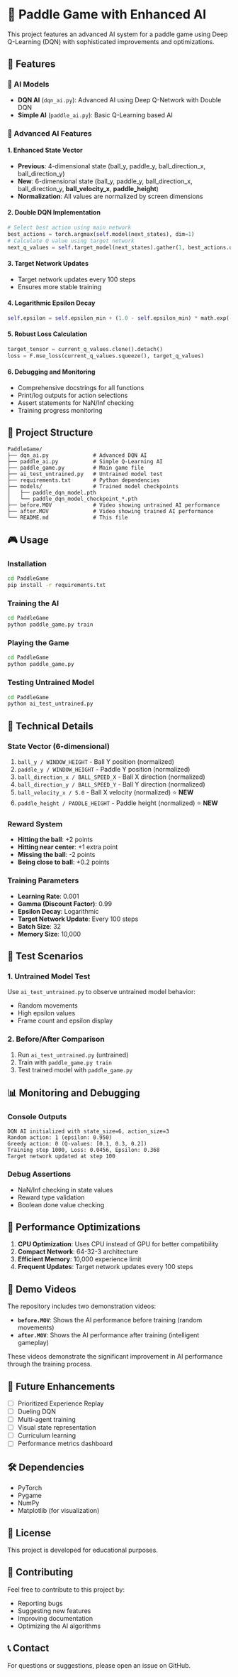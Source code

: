 # 🏓 Paddle Game with Enhanced AI

This project features an advanced AI system for a paddle game using Deep Q-Learning (DQN) with sophisticated improvements and optimizations.

## 🚀 Features

### 🤖 AI Models
- **DQN AI** (`dqn_ai.py`): Advanced AI using Deep Q-Network with Double DQN
- **Simple AI** (`paddle_ai.py`): Basic Q-Learning based AI

### 🧠 Advanced AI Features

#### 1. **Enhanced State Vector**
- **Previous**: 4-dimensional state (ball_y, paddle_y, ball_direction_x, ball_direction_y)
- **New**: 6-dimensional state (ball_y, paddle_y, ball_direction_x, ball_direction_y, **ball_velocity_x**, **paddle_height**)
- **Normalization**: All values are normalized by screen dimensions

#### 2. **Double DQN Implementation**
```python
# Select best action using main network
best_actions = torch.argmax(self.model(next_states), dim=1)
# Calculate Q value using target network
next_q_values = self.target_model(next_states).gather(1, best_actions.unsqueeze(1))
```

#### 3. **Target Network Updates**
- Target network updates every 100 steps
- Ensures more stable training

#### 4. **Logarithmic Epsilon Decay**
```python
self.epsilon = self.epsilon_min + (1.0 - self.epsilon_min) * math.exp(-decay_rate * self.steps)
```

#### 5. **Robust Loss Calculation**
```python
target_tensor = current_q_values.clone().detach()
loss = F.mse_loss(current_q_values.squeeze(), target_q_values)
```

#### 6. **Debugging and Monitoring**
- Comprehensive docstrings for all functions
- Print/log outputs for action selections
- Assert statements for NaN/Inf checking
- Training progress monitoring

## 📁 Project Structure

```
PaddleGame/
├── dqn_ai.py              # Advanced DQN AI
├── paddle_ai.py           # Simple Q-Learning AI
├── paddle_game.py         # Main game file
├── ai_test_untrained.py   # Untrained model test
├── requirements.txt       # Python dependencies
├── models/                # Trained model checkpoints
│   ├── paddle_dqn_model.pth
│   └── paddle_dqn_model_checkpoint_*.pth
├── before.MOV             # Video showing untrained AI performance
├── after.MOV              # Video showing trained AI performance
└── README.md              # This file
```

## 🎮 Usage

### Installation
```bash
cd PaddleGame
pip install -r requirements.txt
```

### Training the AI
```bash
cd PaddleGame
python paddle_game.py train
```

### Playing the Game
```bash
cd PaddleGame
python paddle_game.py
```

### Testing Untrained Model
```bash
cd PaddleGame
python ai_test_untrained.py
```

## 🔧 Technical Details

### State Vector (6-dimensional)
1. `ball_y / WINDOW_HEIGHT` - Ball Y position (normalized)
2. `paddle_y / WINDOW_HEIGHT` - Paddle Y position (normalized)
3. `ball_direction_x / BALL_SPEED_X` - Ball X direction (normalized)
4. `ball_direction_y / BALL_SPEED_Y` - Ball Y direction (normalized)
5. `ball_velocity_x / 5.0` - Ball X velocity (normalized) ⭐ **NEW**
6. `paddle_height / PADDLE_HEIGHT` - Paddle height (normalized) ⭐ **NEW**

### Reward System
- **Hitting the ball**: +2 points
- **Hitting near center**: +1 extra point
- **Missing the ball**: -2 points
- **Being close to ball**: +0.2 points

### Training Parameters
- **Learning Rate**: 0.001
- **Gamma (Discount Factor)**: 0.99
- **Epsilon Decay**: Logarithmic
- **Target Network Update**: Every 100 steps
- **Batch Size**: 32
- **Memory Size**: 10,000

## 🧪 Test Scenarios

### 1. Untrained Model Test
Use `ai_test_untrained.py` to observe untrained model behavior:
- Random movements
- High epsilon values
- Frame count and epsilon display

### 2. Before/After Comparison
1. Run `ai_test_untrained.py` (untrained)
2. Train with `paddle_game.py train`
3. Test trained model with `paddle_game.py`

## 📊 Monitoring and Debugging

### Console Outputs
```
DQN AI initialized with state_size=6, action_size=3
Random action: 1 (epsilon: 0.950)
Greedy action: 0 (Q-values: [0.1, 0.3, 0.2])
Training step 1000, Loss: 0.0456, Epsilon: 0.368
Target network updated at step 100
```

### Debug Assertions
- NaN/Inf checking in state values
- Reward type validation
- Boolean done value checking

## 🎯 Performance Optimizations

1. **CPU Optimization**: Uses CPU instead of GPU for better compatibility
2. **Compact Network**: 64-32-3 architecture
3. **Efficient Memory**: 10,000 experience limit
4. **Frequent Updates**: Target network updates every 100 steps

## 🎥 Demo Videos

The repository includes two demonstration videos:
- **`before.MOV`**: Shows the AI performance before training (random movements)
- **`after.MOV`**: Shows the AI performance after training (intelligent gameplay)

These videos demonstrate the significant improvement in AI performance through the training process.

## 🔮 Future Enhancements

- [ ] Prioritized Experience Replay
- [ ] Dueling DQN
- [ ] Multi-agent training
- [ ] Visual state representation
- [ ] Curriculum learning
- [ ] Performance metrics dashboard

## 🛠️ Dependencies

- PyTorch
- Pygame
- NumPy
- Matplotlib (for visualization)

## 📝 License

This project is developed for educational purposes.

## 🤝 Contributing

Feel free to contribute to this project by:
- Reporting bugs
- Suggesting new features
- Improving documentation
- Optimizing the AI algorithms

## 📞 Contact

For questions or suggestions, please open an issue on GitHub. 